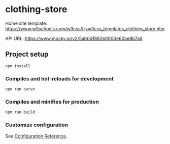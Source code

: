 # clothing-store

Home site template: https://www.w3schools.com/w3css/tryw3css_templates_clothing_store.htm

API URL: https://www.mocky.io/v2/5ab0d1882e0000e60ae8b7a6

## Project setup
```
npm install
```

### Compiles and hot-reloads for development
```
npm run serve
```

### Compiles and minifies for production
```
npm run build
```

### Customize configuration
See [Configuration Reference](https://cli.vuejs.org/config/).
